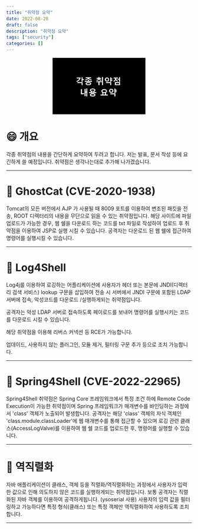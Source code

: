 ```yaml
---
title: "취약점 요약"
date: 2022-08-28
draft: false
description: "취약점 요약"
tags: ["security"]
categories: []
---
```


<img src=featured.png width=50% alt="thumbnail" style="display: block;margin: auto"/>

# 😄 개요
각종 취약점의 내용을 간단하게 요약하여 두려고 합니다. 저는 발표, 문서 작성 등에 요긴하게 쓸 예정입니다. 취약점은 생각나는대로 추가해 나가겠습니다.

---

# 📌 GhostCat (CVE-2020-1938)

Tomcat의 모든 버전에서 AJP 가 사용될 때 8009 포트를 이용하여 변조된 패킷을 전송, ROOT 디렉터리의 내용을 무단으로 읽을 수 있는 취약점입니다. 
해당 사이트에 파일 업로드가 가능한 경우, 웹 쉘을 다운로드 하는 코드를 txt 파일로 작성하여 업로드 후 취약점을 이용하여 JSP로 실행 시킬 수 있습니다. 공격자는 다운로드 된 웹 쉘에 접근하여 명령어를 실행시킬 수 있습니다.

---

# 📌 Log4Shell

Log4j를 이용하여 로깅하는 어플리케이션에 사용자가 헤더 또는 본문에 JNDI(디렉터리 검색 서비스) lookup 구문을 삽입하여 전송 시 서버에서 JNDI 구문에 포함된 LDAP 서버에 접속, 악성코드를 다운로드 /실행하게되는 취약점입니다.

 

공격자는 악성 LDAP 서버로 접속하도록 페이로드를 보내어 명령어를 실행시키는 코드를 다운로드 시킬 수 있습니다.

해당 취약점을 이용해 리버스 커넥션 등 RCE가 가능합니다.

업데이드, 사용하지 않는 플러그인, 모듈 제거, 필터링 구문 추가 등으로 조치 가능합니다.

---

# 📌 Spring4Shell (CVE-2022-22965)

Spring4Shell 취약점은 Spring Core 프레임워크에서 특정 조건 하에 Remote Code Execution이 가능한 취약점이며 Spring 프레임워크가 매개변수를 바인딩하는 과정에서 'class' 객체가 노출되어 발생합니다.
공격자는 해당 'class' 객체의 자식 객체인 'class.module.classLoader'에 웹 매개변수를 통해 접근할 수 있으며 로깅 관련 클래스(AccessLogValve)를 이용하여 웹 쉘 코드를 업로드한 후, 명령어를 실행할 수 있습니다.

---

# 📌 역직렬화

자바 애플리케이션이 클래스, 객체 등을 직렬화/역직렬화하는 과정에서 사용자가 입력한 값으로 인해 의도하지 않은 코드를 실행하게되는 취약점입니다. 보통 공격자는 직렬화된 자바 객체를 이용하여 공격하게됩니다. (ysoserial 사용)
사용자의 입력 값을 필터링하고 가능하다면 특정 형식(클래스) 또는 특정 객체만 역직렬화하여 사용하도록 조치합니다.

---